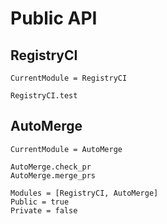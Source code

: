 # Public API

## RegistryCI

```@meta
CurrentModule = RegistryCI
```

```@docs
RegistryCI.test
```

## AutoMerge

```@meta
CurrentModule = AutoMerge
```

```@docs
AutoMerge.check_pr
AutoMerge.merge_prs
```

```@autodocs
Modules = [RegistryCI, AutoMerge]
Public = true
Private = false
```

